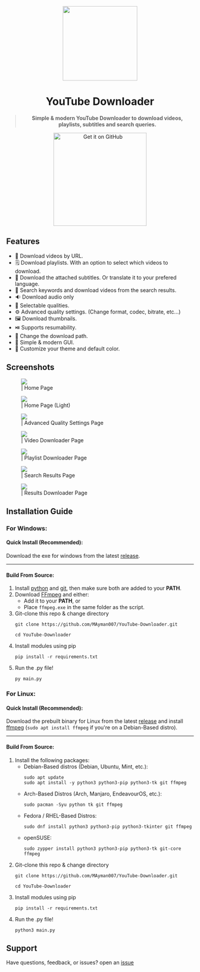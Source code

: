 <div align = "center">
<img src = "YDICO.ico" width = 200></img>


# **YouTube Downloader**

<!-- for github badges (buttons) https://shields.io/ -->

> **Simple & modern YouTube Downloader to download videos, playlists, subtitles and search queries.**

<a href='https://github.com/MAyman007/YouTube-Downloader/releases'><img alt='Get it on GitHub' src='https://i.imgur.com/MQgAiVO.png' width="250"/></a><br>
</div>

## Features
<ul>
<li>🔗 Download videos by URL.</li>
<li>🗒️ Download playlists. With an option to select which videos to download.</li>
<li>💬 Download the attached subtitles. Or translate it to your prefered language.</li>
<li>🔎 Search keywords and download videos from the search results.</li>
<li>🔉 Download audio only</li>
<li>🔖 Selectable qualities.</li>
<li>⚙️ Advanced quality settings. (Change format, codec, bitrate, etc...)</li>
<li>🖼️ Download thumbnails.</li>
<li>⏯️ Supports resumability.</li>
<li>📂 Change the download path.</li>
<li>🌄 Simple & modern GUI.</li>
<li>🌃 Customize your theme and default color.</li>
</ul>

## Screenshots
<dl>
<figure>
<img src = "images/home_dark.png"></img>
<figcaption>| Home Page</figcaption>
</figure>
</dl>

<dl>
<figure>
<img src = "images/home_light.png"></img>
<figcaption>| Home Page (Light)</figcaption>
</figure>
</dl>

<dl>
<figure>
<img src = "images/advanced_settings.png"></img>
<figcaption>| Advanced Quality Settings Page</figcaption>
</figure>
</dl>

<dl>
<figure>
<img src = "images/video_downloader.png"></img>
<figcaption>| Video Downloader Page</figcaption>
</figure>
</dl>

<dl>
<figure>
<img src = "images/playlist_downloader.png"></img>
<figcaption>| Playlist Downloader Page</figcaption>
</figure>
</dl>

<dl>
<figure>
<img src = "images/search_results.png"></img>
<figcaption>| Search Results Page</figcaption>
</figure>
</dl>

<dl>
<figure>
<img src = "images/results_downloader.png"></img>
<figcaption>| Results Downloader Page</figcaption>
</figure>
</dl>


## Installation Guide
### **For Windows:**
#### **Quick Install (Recommended):**
Download the exe for windows from the latest [release](https://github.com/MAyman007/YouTube-Downloader/releases).

---

#### **Build From Source:**

<ol>
<li>Install <a href = "https://www.python.org/downloads/">python</a> and <a href = "https://git-scm.com/downloads">git</a>, then make sure both are added to your <b>PATH</b>.</li>

<li>Download <a href="https://www.ffmpeg.org/download.html#build-windows">FFmpeg</a> and either:
<ul>
  <li>Add it to your <b>PATH</b>, or</li>
  <li>Place <code>ffmpeg.exe</code> in the same folder as the script.</li>
</ul></li>

<li>Git-clone this repo & change directory</li>

```
git clone https://github.com/MAyman007/YouTube-Downloader.git

cd YouTube-Downloader
```
<li>Install modules using pip</li>

```
pip install -r requirements.txt
```
<li>Run the .py file!</li>

```
py main.py
```
</ol>

### **For Linux:**
#### **Quick Install (Recommended):**
Download the prebuilt binary for Linux from the latest 
<a href="https://github.com/MAyman007/YouTube-Downloader/releases">release</a> 
and install 
<a href="https://www.ffmpeg.org/download.html#build-linux">ffmpeg</a> 
(<code>sudo apt install ffmpeg</code> if you're on a Debian-Based distro).

---

#### **Build From Source:**
<ol>
<li>Install the following packages:

<ul>
<li> Debian-Based distros (Debian, Ubuntu, Mint, etc.):
  
```
sudo apt update
sudo apt install -y python3 python3-pip python3-tk git ffmpeg
```
</li>
<li> Arch-Based Distros (Arch, Manjaro, EndeavourOS, etc.):

```
sudo pacman -Syu python tk git ffmpeg
```
</li>
<li> Fedora / RHEL-Based Distros:

```
sudo dnf install python3 python3-pip python3-tkinter git ffmpeg
```
</li>
<li> openSUSE:

```
sudo zypper install python3 python3-pip python3-tk git-core ffmpeg
```
</li>
</ul>
</li>

<li>Git-clone this repo & change directory

```
git clone https://github.com/MAyman007/YouTube-Downloader.git

cd YouTube-Downloader
```
</li>
<li>
Install modules using pip

```
pip install -r requirements.txt
```
</li>
<li>
Run the .py file!

```
python3 main.py
```
</li>
</ol>

## Support

Have questions, feedback, or issues? open an [issue](https://github.com/MAyman007/YouTube-Downloader/issues)

